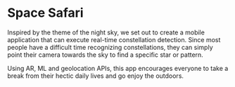 # Space Safari
Inspired by the theme of the night sky, we set out to create a mobile application that can execute real-time constellation detection. Since most people have a difficult time recognizing constellations, they can simply point their camera towards the sky to find a specific star or pattern.

Using AR, ML and geolocation APIs, this app encourages everyone to take a break from their hectic daily lives and go enjoy the outdoors.
